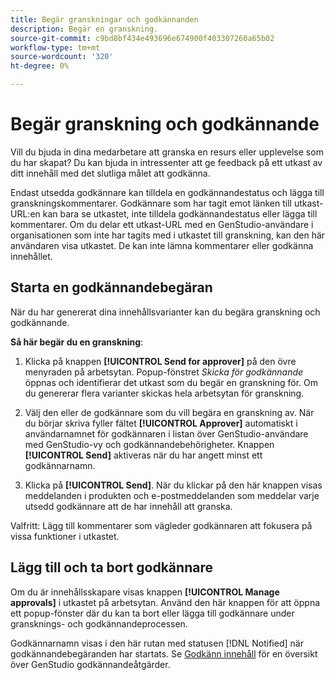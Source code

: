 ```yaml
---
title: Begär granskningar och godkännanden
description: Begär en granskning.
source-git-commit: c9bd8bf434e493696e674900f403307260a65b02
workflow-type: tm+mt
source-wordcount: '320'
ht-degree: 0%

---
```



# Begär granskning och godkännande

Vill du bjuda in dina medarbetare att granska en resurs eller upplevelse som du har skapat? Du kan bjuda in intressenter att ge feedback på ett utkast av ditt innehåll med det slutliga målet att godkänna.

Endast utsedda godkännare kan tilldela en godkännandestatus och lägga till granskningskommentarer. Godkännare som har tagit emot länken till utkast-URL:en kan bara se utkastet, inte tilldela godkännandestatus eller lägga till kommentarer. Om du delar ett utkast-URL med en GenStudio-användare i organisationen som inte har tagits med i utkastet till granskning, kan den här användaren visa utkastet. De kan inte lämna kommentarer eller godkänna innehållet.

## Starta en godkännandebegäran

När du har genererat dina innehållsvarianter kan du begära granskning och godkännande.

**Så här begär du en granskning**:

1. Klicka på knappen **[!UICONTROL Send for approver]** på den övre menyraden på arbetsytan. Popup-fönstret _Skicka för godkännande_ öppnas och identifierar det utkast som du begär en granskning för. Om du genererar flera varianter skickas hela arbetsytan för granskning.

1. Välj den eller de godkännare som du vill begära en granskning av. När du börjar skriva fyller fältet **[!UICONTROL Approver]** automatiskt i användarnamnet för godkännaren i listan över GenStudio-användare med GenStudio-vy och godkännandebehörigheter. Knappen **[!UICONTROL Send]** aktiveras när du har angett minst ett godkännarnamn.

1. Klicka på **[!UICONTROL Send]**. När du klickar på den här knappen visas meddelanden i produkten och e-postmeddelanden som meddelar varje utsedd godkännare att de har innehåll att granska.

Valfritt: Lägg till kommentarer som vägleder godkännaren att fokusera på vissa funktioner i utkastet.

## Lägg till och ta bort godkännare

Om du är innehållsskapare visas knappen **[!UICONTROL Manage approvals]** i utkastet på arbetsytan. Använd den här knappen för att öppna ett popup-fönster där du kan ta bort eller lägga till godkännare under gransknings- och godkännandeprocessen.

Godkännarnamn visas i den här rutan med statusen [!DNL Notified] när godkännandebegäranden har startats. Se [Godkänn innehåll](./approve-content.md) för en översikt över GenStudio godkännandeåtgärder.



